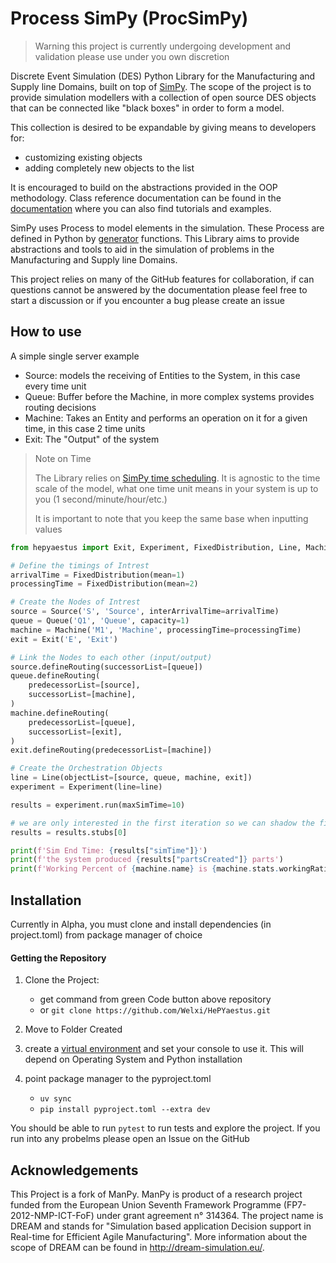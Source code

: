 # Process SimPy (ProcSimPy)
> Warning this project is currently undergoing development and validation please use under you own discretion

Discrete Event Simulation (DES) Python Library for the Manufacturing and Supply line Domains, built on top of [SimPy](https://github.com/simpx/simpy). The scope of the project is to provide simulation modellers with a collection of open source DES objects that can be connected like "black boxes" in order to form a model.

This collection is desired to be expandable by giving means to developers for:
- customizing existing objects
- adding completely new objects to the list

It is encouraged to build on the abstractions provided in the OOP methodology. Class reference documentation can be found in the [documentation](https://hepyaestus.readthedocs.io/en/latest/) where you can also find tutorials and examples.

SimPy uses Process to model elements in the simulation. These Process are defined in Python by [generator](http://docs.python.org/3/glossary.html#term-generator) functions. This Library aims to provide abstractions and tools to aid in the simulation of problems in the Manufacturing and Supply line Domains.

This project relies on many of the GitHub features for collaboration, if can questions cannot be answered by the documentation please feel free to start a discussion or if you encounter a bug please create an issue 
## How to use
A simple single server example

- Source: models the receiving of Entities to the System, in this case every time unit
- Queue: Buffer before the Machine, in more complex systems provides routing decisions
- Machine: Takes an Entity and performs an operation on it for a given time, in this case 2 time units
- Exit: The "Output" of the system

>Note on Time
>
>The Library relies on [SimPy time scheduling](https://simpy.readthedocs.io/en/latest/topical_guides/time_and_scheduling.html). It is agnostic to the time scale of the model, what one time unit means in your system is up to you (1 second/minute/hour/etc.)
>
>It is important to note that you keep the same base when inputting values 

```python
from hepyaestus import Exit, Experiment, FixedDistribution, Line, Machine, Queue, Source

# Define the timings of Intrest
arrivalTime = FixedDistribution(mean=1)
processingTime = FixedDistribution(mean=2)

# Create the Nodes of Intrest
source = Source('S', 'Source', interArrivalTime=arrivalTime)
queue = Queue('Q1', 'Queue', capacity=1)
machine = Machine('M1', 'Machine', processingTime=processingTime)
exit = Exit('E', 'Exit')

# Link the Nodes to each other (input/output)
source.defineRouting(successorList=[queue])
queue.defineRouting(
    predecessorList=[source],
    successorList=[machine],
)
machine.defineRouting(
    predecessorList=[queue],
    successorList=[exit],
)
exit.defineRouting(predecessorList=[machine])

# Create the Orchestration Objects
line = Line(objectList=[source, queue, machine, exit])
experiment = Experiment(line=line)

results = experiment.run(maxSimTime=10)

# we are only interested in the first iteration so we can shadow the first results stub
results = results.stubs[0]  

print(f'Sim End Time: {results["simTime"]}')
print(f'the system produced {results["partsCreated"]} parts')
print(f'Working Percent of {machine.name} is {machine.stats.workingRatio:.2%}')
```
## Installation
Currently in Alpha, you must clone and install dependencies (in project.toml) from package manager of choice 
#### Getting the Repository

1. Clone the Project:
	- get command from green Code button above repository
	- or `git clone https://github.com/Welxi/HePYaestus.git`

2. Move to Folder Created

3. create a [virtual environment](https://docs.python.org/3/library/venv.html) and set your console to use it. This will depend on Operating System and Python installation

4. point package manager to the pyproject.toml
    - `uv sync`
    - `pip install pyproject.toml --extra dev` 

You should be able to run `pytest` to run tests and explore the project. If you run into any probelms please open an Issue on the GitHub


## Acknowledgements
This Project is a fork of ManPy. ManPy is product of a research project funded from the European Union Seventh Framework Programme (FP7-2012-NMP-ICT-FoF) under grant agreement n° 314364. The project name is DREAM and stands for "Simulation based application Decision support in Real-time for Efficient Agile Manufacturing". More information about the scope of DREAM can be found in http://dream-simulation.eu/.


